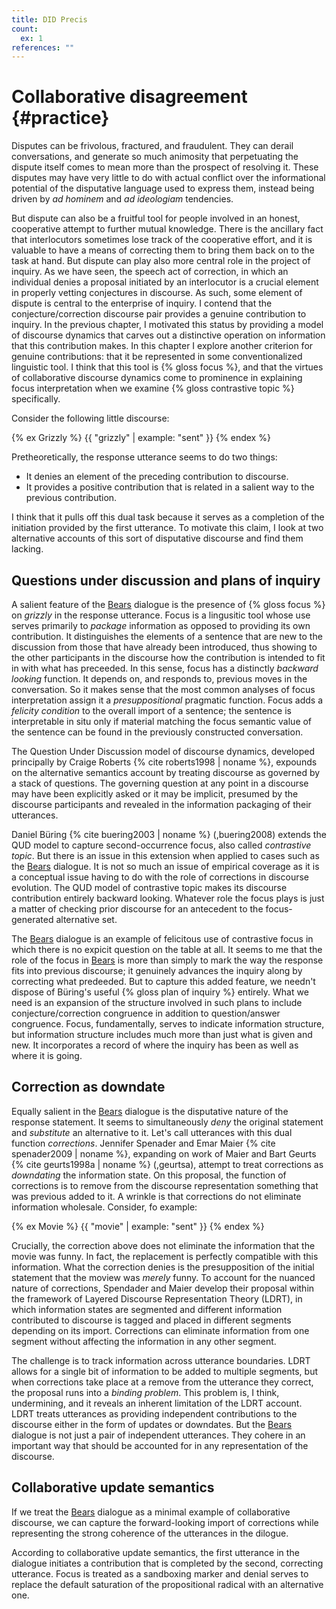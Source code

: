 ```yaml
---
title: DID Precis
count:
  ex: 1
references: ""
---
```


# Collaborative disagreement {#practice}

Disputes can be frivolous, fractured, and fraudulent. They can derail conversations, and generate so much animosity that perpetuating the dispute itself comes to mean more than the prospect of resolving it.  These disputes may have very little to do with actual conflict over the informational potential of the disputative language used to express them, instead being driven by *ad hominem* and *ad ideologiam* tendencies.

But dispute can also be a fruitful tool for people involved in an honest, cooperative attempt to further mutual knowledge. There is the ancillary fact that interlocutors sometimes lose track of the cooperative effort, and it is valuable to have a means of correcting them to bring them back on to the task at hand.  But dispute can play also more central role in the project of inquiry. As we have seen, the speech act of correction, in which an individual denies a proposal initiated by an interlocutor is a crucial element in properly vetting conjectures in discourse. As such, some element of dispute is central to the enterprise of inquiry. I contend that the conjecture/correction discourse pair provides a genuine contribution to inquiry. In the previous chapter, I motivated this status by providing a model of discourse dynamics that carves out a distinctive operation on information that this contribution makes. In this chapter I explore another criterion for genuine contributions: that it be represented in some conventionalized linguistic tool. I think that this tool is {% gloss focus %}, and that the virtues of collaborative discourse dynamics come to prominence in explaining focus interpretation when we examine {% gloss contrastive topic %} specifically.

Consider the following little discourse:

{% ex Grizzly %}
  {{ "grizzly" | example: "sent" }}
{% endex %}

Pretheoretically, the response utterance seems to do two things:

+ It denies an element of the preceding contribution to discourse.
+ It provides a positive contribution that is related in a salient way to the previous contribution.

I think that it pulls off this dual task because it serves as a completion of the initiation provided by the first utterance. To motivate this claim, I look at two alternative accounts of this sort of disputative discourse and find them lacking.

## Questions under discussion and plans of inquiry

A salient feature of the [Bears](#bears) dialogue is the presence of {% gloss focus %} on *grizzly* in the response utterance. Focus is a lingusitic tool whose use serves primarily to *package* information as opposed to providing its own contribution. It distinguishes the elements of a sentence that are new to the discussion from those that have already been introduced, thus showing to the other participants in the discourse how the contribution is intended to fit in with what has preceeded. In this sense, focus has a distinctly *backward looking* function. It depends on, and responds to, previous moves in the conversation. So it makes sense that the most common analyses of focus interpretation assign it a *presuppositional* pragmatic function. Focus adds a *felicity condition* to the overall import of a sentence; the sentence is interpretable in situ only if material matching the focus semantic value of the sentence can be found in the previously constructed conversation.

The Question Under Discussion model of discourse dynamics, developed principally by Craige Roberts {% cite roberts1998 | noname %}, expounds on the alternative semantics account by treating discourse as governed by a stack of questions. The governing question at any point in a discourse may have been explicitly asked or it may be implicit, presumed by the discourse participants and revealed in the information packaging of their utterances.

Daniel Bu&#x0308;ring {% cite buering2003 | noname %} (,buering2008) extends the QUD model to capture second-occurrence focus, also called *contrastive topic*. But there is an issue in this extension when applied to cases such as the [Bears](#bears) dialogue. It is not so much an issue of empirical coverage as it is a conceptual issue having to do with the role of corrections in discourse evolution. The QUD model of contrastive topic makes its discourse contribution entirely backward looking. Whatever role the focus plays is just a matter of checking prior discourse for an antecedent to the focus-generated alternative set.

The [Bears](#bears) dialogue is an example of felicitous use of contrastive focus in which there is no expicit question on the table at all. It seems to me that the role of the focus in [Bears](#bears) is more than simply to mark the way the response fits into previous discourse; it genuinely advances the inquiry along by correcting what predeeded. But to capture this added feature, we needn't dispose of Bu&#x0308;ring's useful {% gloss plan of inquiry %} entirely. What we need is an expansion of the structure involved in such plans to include conjecture/correction congruence in addition to question/answer congruence. Focus, fundamentally, serves to indicate information structure, but information structure includes much more than just what is given and new. It incorporates a record of where the inquiry has been as well as where it is going.

## Correction as downdate

Equally salient in the [Bears](#bears) dialogue is the disputative nature of the response statement. It seems to simultaneously *deny* the original statement and *substitute* an alternative to it. Let's call utterances with this dual function *corrections*. Jennifer Spenader and Emar Maier {% cite spenader2009 | noname %}, expanding on work of Maier and Bart Geurts {% cite geurts1998a | noname %} (,geurtsa), attempt to treat corrections as *downdating* the information state. On this proposal, the function of corrections is to remove from the discourse representation something that was previous added to it. A wrinkle is that corrections do not eliminate information wholesale. Consider, fo example:

{% ex Movie %}
  {{ "movie" | example: "sent" }}
{% endex %}

Crucially, the correction above does not eliminate the information that the movie was funny. In fact, the replacement is perfectly compatible with this information. What the correction denies is the presupposition of the initial statement that the moview was *merely* funny. To account for the nuanced nature of corrections, Spendader and Maier develop their proposal within the framework of Layered Discourse Representation Theory (LDRT), in which information states are segmented and different information contributed to discourse is tagged and placed in different segments depending on its import. Corrections can eliminate information from one segment without affecting the information in any other segment.

The challenge is to track information across utterance boundaries. LDRT allows for a single bit of information to be added to multiple segments, but when corrections take place at a remove from the utterance they correct, the proposal runs into a *binding problem*. This problem is, I think, undermining, and it reveals an inherent limitation of the LDRT account. LDRT treats utterances as providing independent contributions to the discourse either in the form of updates or downdates. But the [Bears](#bears) dialogue is not just a pair of independent utterances. They cohere in an important way that should be accounted for in any representation of the discourse.

## Collaborative update semantics

If we treat the [Bears](#bears) dialogue as a minimal example of collaborative discourse, we can capture the forward-looking import of corrections while representing the strong coherence of the utterances in the dilogue.

According to collaborative update semantics, the first utterance in the dialogue initiates a contribution that is completed by the second, correcting utterance. Focus is treated as a sandboxing marker and denial serves to replace the default saturation of the propositional radical with an alternative one.
